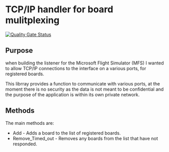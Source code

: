 # TCP/IP handler for board mulitplexing

[![Quality Gate Status](https://sonarcloud.io/api/project_badges/measure?project=sfawcett123_BoardController&metric=alert_status)](https://sonarcloud.io/summary/new_code?id=sfawcett123_BoardController)

## Purpose
when building the listener for the Microsoft Flight Simulator (MFS) 
I wanted to allow TCP/IP connections to the interface on a various ports, for registered boards.

This librray provides a function to communicate with various ports, at the moment there is no security
as the data is not meant to be confidential and the purpose of the application is within its own private network.

## Methods
The main methods are:

- Add - Adds a board to the list of registered boards.
- Remove_Timed_out - Removes any boards from the list that have not responded.


